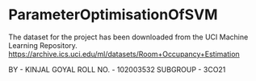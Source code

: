 # ParameterOptimisationOfSVM

The dataset for the project has been downloaded from the UCI Machine Learning Repository. https://archive.ics.uci.edu/ml/datasets/Room+Occupancy+Estimation


BY - KINJAL GOYAL
ROLL NO. - 102003532
SUBGROUP - 3CO21
